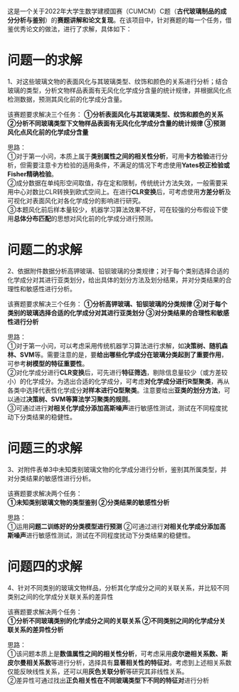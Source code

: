 这是一个关于2022年大学生数学建模国赛（CUMCM）C题（**古代玻璃制品的成分分析与鉴别**）的**赛题讲解和论文复现**。在该项目中，针对赛题的每一个任务，借鉴优秀论文的做法，进行了求解，具体如下：

# 问题一的求解 #
1、对这些玻璃文物的表面风化与其玻璃类型、纹饰和颜色的关系进行分析；结合玻璃的类型，分析文物样品表面有无风化化学成分含量的统计规律，并根据风化点检测数据，预测其风化前的化学成分含量。

该赛题要求解决三个任务：
**①分析表面风化与其玻璃类型、纹饰和颜色的关系 
②分析不同玻璃类型下文物样品表面有无风化化学成分含量的统计规律 
③预测风化点风化前的化学成分含量**

思路：  
①对于第一小问，本质上属于**类别属性之间的相关性分析**，可用**卡方检验**进行分析，但需要注意卡方检验的适用条件，不满足的情况下考虑使用**Yates校正检验或Fisher精确检验**。  
②成分数据在单纯形空间取值，存在定和限制，传统统计方法失效，一般需要采用中心对数比CLR转换到欧式空间上。在进行**CLR变换**后，可考虑使用**方差分析**及可视化对表面风化对各化学成分的影响进行研究。  
③本题风化前后样本量较少，机器学习算法效果不好，可在较强的分布假设下使用**总体分布匹配**的思想对风化前的化学成分进行预测。

# 问题二的求解 #
2、依据附件数据分析高钾玻璃、铅钡玻璃的分类规律；对于每个类别选择合适的化学成分对其进行亚类划分，给出具体的划分方法及划分结果，并对分类结果的合理性和敏感性进行分析。

该赛题要求解决三个任务：
**①分析高钾玻璃、铅钡玻璃的分类规律 
②对于每个类别的玻璃选择合适的化学成分对其进行亚类划分
③对分类结果的合理性和敏感性进行分析**

思路：  
①对于第一小问，可以考虑采用传统机器学习算法进行求解，如**决策树、随机森林、SVM**等。需要注意的是，要**给出哪些化学成分在玻璃分类起到了重要作用**，可参考**树模型的特征重要性**。  
②对化学成分进行**CLR变换**后，可先进行**特征筛选**，剔除信息量较少（或方差较小）的化学成分。为选出合适的化学成分，可考虑**对化学成分进行R型聚类**，再从各类中选择代表性化学成分**对样本进行Q型聚类**。注意要给出**亚类的划分方法**，可以通过**决策树、SVM等算法学习聚类的规则**。  
③可通过进行**对相关化学成分添加高斯噪声**进行敏感性测试，测试在不同程度扰动下分类结果的稳健性。

# 问题三的求解 #
3、对附件表单3中未知类别玻璃文物的化学成分进行分析，鉴别其所属类型，并对分类结果的敏感性进行分析。

该赛题要求解决两个任务：  
**①未知类别玻璃文物的类型鉴别
②分类结果的敏感性分析**

思路：  
①运用**问题二训练好的分类模型进行预测**
②可通过进行**对相关化学成分添加高斯噪声**进行敏感性测试，测试在不同程度扰动下分类结果的稳健性。

# 问题四的求解 #
4、针对不同类别的玻璃文物样品，分析其化学成分之间的关联关系，并比较不同类别之间的化学成分关联关系的差异性  

该赛题要求解决两个任务：  
**①分析不同玻璃类别的化学成分之间的关联关系
②不同类别之间的化学成分关联关系的差异性分析**

思路：  
①该问题本质上是**数值属性之间的相关性分析**，可考虑采用**皮尔逊相关系数、斯皮尔曼相关系数**等进行分析，选择具有**显著相关性的特征对**。考虑到上述相关系数仅能反映线性关系，还可以用**灰色关联分析**等研究其非线性关系。  
②差异性可通过找出**正负相关性在不同玻璃类型下不同的特征对**进行分析
